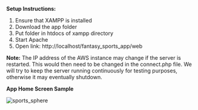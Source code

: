 **Setup Instructions:**
1. Ensure that XAMPP is installed
2. Download the app folder
3. Put folder in htdocs of xampp directory
4. Start Apache
5. Open link: http://localhost/fantasy_sports_app/web 

**Note:**
The IP address of the AWS instance may change if the server is restarted. This would then need to be changed in the connect.php file. We will try to keep the server running continuously for testing purposes, otherwise it may eventually shutdown.

**App Home Screen Sample**

![sports_sphere](https://github.com/user-attachments/assets/3672c59b-5e23-4e46-bb49-d297ca8f36dc)
